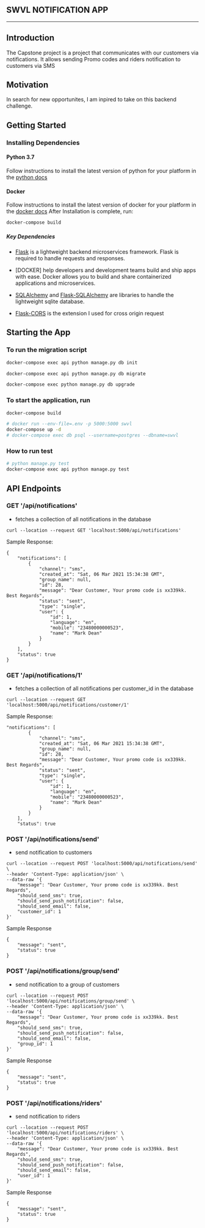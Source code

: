 ## SWVL NOTIFICATION APP
----

## Introduction
The Capstone project is a project that communicates with our customers via notifications. It allows sending
Promo codes and riders notification to customers via SMS


## Motivation
In search for new opportunites, I am inpired to take on this backend challenge.


## Getting Started
### Installing Dependencies
#### Python 3.7

Follow instructions to install the latest version of python for your platform in the [python docs](https://docs.python.org/3/using/unix.html#getting-and-installing-the-latest-version-of-python)

#### Docker
Follow instructions to install the latest version of docker for your platform in the [docker docs](https://docs.docker.com/install/)
After Installation is complete, run:
```bash
docker-compose build 
```

##### Key Dependencies

- [Flask](http://flask.pocoo.org/)  is a lightweight backend microservices framework. Flask is required to handle requests and responses.

- [DOCKER] help developers and development teams build and ship apps with ease. Docker allows you to build and share containerized applications and microservices. 

- [SQLAlchemy](https://www.sqlalchemy.org/) and [Flask-SQLAlchemy](https://flask-sqlalchemy.palletsprojects.com/en/2.x/) are libraries to handle the lightweight sqlite database. 

- [Flask-CORS](https://flask-cors.readthedocs.io/en/latest/#) is the extension I used for cross origin request



## Starting the App
### To run the migration script
```bash
docker-compose exec api python manage.py db init
```
```bash
docker-compose exec api python manage.py db migrate
```
```bash
docker-compose exec python manage.py db upgrade
```

### To start the application, run
```bash
docker-compose build
```

```bash
# docker run --env-file=.env -p 5000:5000 swvl
docker-compose up -d
# docker-compose exec db psql --username=postgres --dbname=swvl
```

### How to run test
```bash
# python manage.py test
docker-compose exec api python manage.py test
```
<!-- OR
```bash
python -m unittest discover 
``` -->

## API Endpoints

### GET '/api/notifications'
* fetches a collection of all notifications in the database
```
curl --location --request GET 'localhost:5000/api/notifications'
```
Sample Response:
```
{
    "notifications": [
        {
            "channel": "sms",
            "created_at": "Sat, 06 Mar 2021 15:34:38 GMT",
            "group_name": null,
            "id": 28,
            "message": "Dear Customer, Your promo code is xx339kk. Best Regards",
            "status": "sent",
            "type": "single",
            "user": {
                "id": 1,
                "language": "en",
                "mobile": "23480000000523",
                "name": "Mark Dean"
            }
        }
    ],
    "status": true
}
```

### GET '/api/notifications/1'
* fetches a collection of all notifications per customer_id in the database
```
curl --location --request GET 'localhost:5000/api/notifications/customer/1'
```

Sample Response:

```
"notifications": [
        {
            "channel": "sms",
            "created_at": "Sat, 06 Mar 2021 15:34:38 GMT",
            "group_name": null,
            "id": 28,
            "message": "Dear Customer, Your promo code is xx339kk. Best Regards",
            "status": "sent",
            "type": "single",
            "user": {
                "id": 1,
                "language": "en",
                "mobile": "23480000000523",
                "name": "Mark Dean"
            }
        }
    ],
    "status": true
```

### POST '/api/notifications/send'
* send notification to customers
```
curl --location --request POST 'localhost:5000/api/notifications/send' \
--header 'Content-Type: application/json' \
--data-raw '{
    "message": "Dear Customer, Your promo code is xx339kk. Best Regards",
    "should_send_sms": true,
    "should_send_push_notification": false,
    "should_send_email": false,
    "customer_id": 1
}'
```
Sample Response

```
{
    "message": "sent",
    "status": true
}
```

### POST '/api/notifications/group/send'
* send notification to a group of customers
```
curl --location --request POST 'localhost:5000/api/notifications/group/send' \
--header 'Content-Type: application/json' \
--data-raw '{
    "message": "Dear Customer, Your promo code is xx339kk. Best Regards",
    "should_send_sms": true,
    "should_send_push_notification": false,
    "should_send_email": false,
    "group_id": 1
}'
```
Sample Response

```
{
    "message": "sent",
    "status": true
}
```

### POST '/api/notifications/riders'
* send notification to riders
```
curl --location --request POST 'localhost:5000/api/notifications/riders' \
--header 'Content-Type: application/json' \
--data-raw '{
    "message": "Dear Customer, Your promo code is xx339kk. Best Regards",
    "should_send_sms": true,
    "should_send_push_notification": false,
    "should_send_email": false,
    "user_id": 1
}'
```
Sample Response

```
{
    "message": "sent",
    "status": true
}
```


